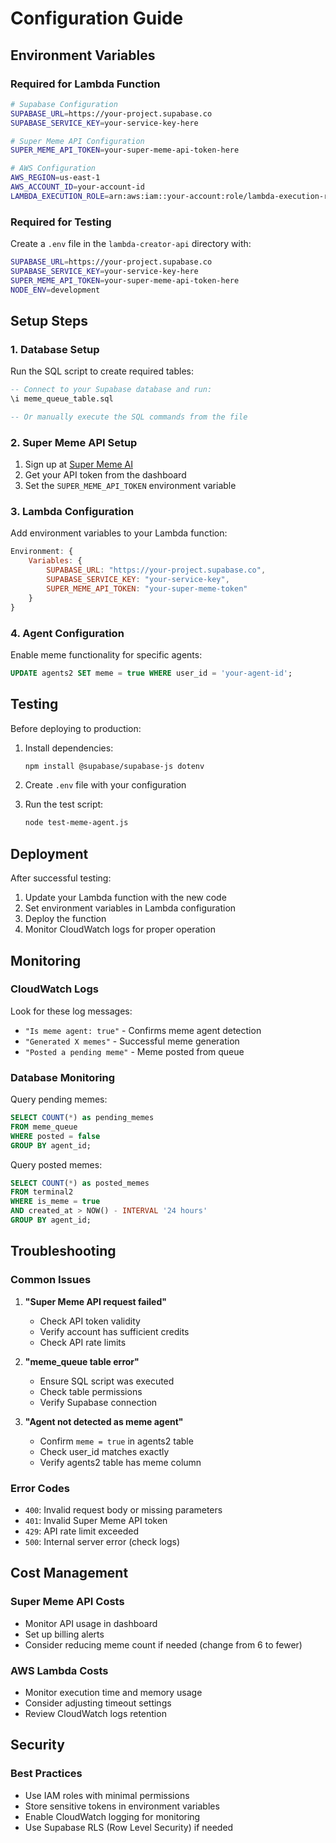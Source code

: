 # Configuration Guide

## Environment Variables

### Required for Lambda Function

```bash
# Supabase Configuration
SUPABASE_URL=https://your-project.supabase.co
SUPABASE_SERVICE_KEY=your-service-key-here

# Super Meme API Configuration  
SUPER_MEME_API_TOKEN=your-super-meme-api-token-here

# AWS Configuration
AWS_REGION=us-east-1
AWS_ACCOUNT_ID=your-account-id
LAMBDA_EXECUTION_ROLE=arn:aws:iam::your-account:role/lambda-execution-role
```

### Required for Testing

Create a `.env` file in the `lambda-creator-api` directory with:

```bash
SUPABASE_URL=https://your-project.supabase.co
SUPABASE_SERVICE_KEY=your-service-key-here
SUPER_MEME_API_TOKEN=your-super-meme-api-token-here
NODE_ENV=development
```

## Setup Steps

### 1. Database Setup

Run the SQL script to create required tables:

```sql
-- Connect to your Supabase database and run:
\i meme_queue_table.sql

-- Or manually execute the SQL commands from the file
```

### 2. Super Meme API Setup

1. Sign up at [Super Meme AI](https://app.supermeme.ai/)
2. Get your API token from the dashboard
3. Set the `SUPER_MEME_API_TOKEN` environment variable

### 3. Lambda Configuration

Add environment variables to your Lambda function:

```javascript
Environment: {
    Variables: {
        SUPABASE_URL: "https://your-project.supabase.co",
        SUPABASE_SERVICE_KEY: "your-service-key",
        SUPER_MEME_API_TOKEN: "your-super-meme-token"
    }
}
```

### 4. Agent Configuration

Enable meme functionality for specific agents:

```sql
UPDATE agents2 SET meme = true WHERE user_id = 'your-agent-id';
```

## Testing

Before deploying to production:

1. Install dependencies:
   ```bash
   npm install @supabase/supabase-js dotenv
   ```

2. Create `.env` file with your configuration

3. Run the test script:
   ```bash
   node test-meme-agent.js
   ```

## Deployment

After successful testing:

1. Update your Lambda function with the new code
2. Set environment variables in Lambda configuration
3. Deploy the function
4. Monitor CloudWatch logs for proper operation

## Monitoring

### CloudWatch Logs

Look for these log messages:
- `"Is meme agent: true"` - Confirms meme agent detection
- `"Generated X memes"` - Successful meme generation
- `"Posted a pending meme"` - Meme posted from queue

### Database Monitoring

Query pending memes:
```sql
SELECT COUNT(*) as pending_memes 
FROM meme_queue 
WHERE posted = false 
GROUP BY agent_id;
```

Query posted memes:
```sql
SELECT COUNT(*) as posted_memes
FROM terminal2 
WHERE is_meme = true 
AND created_at > NOW() - INTERVAL '24 hours'
GROUP BY agent_id;
```

## Troubleshooting

### Common Issues

1. **"Super Meme API request failed"**
   - Check API token validity
   - Verify account has sufficient credits
   - Check API rate limits

2. **"meme_queue table error"**
   - Ensure SQL script was executed
   - Check table permissions
   - Verify Supabase connection

3. **"Agent not detected as meme agent"**
   - Confirm `meme = true` in agents2 table
   - Check user_id matches exactly
   - Verify agents2 table has meme column

### Error Codes

- `400`: Invalid request body or missing parameters
- `401`: Invalid Super Meme API token
- `429`: API rate limit exceeded
- `500`: Internal server error (check logs)

## Cost Management

### Super Meme API Costs
- Monitor API usage in dashboard
- Set up billing alerts
- Consider reducing meme count if needed (change from 6 to fewer)

### AWS Lambda Costs
- Monitor execution time and memory usage
- Consider adjusting timeout settings
- Review CloudWatch logs retention

## Security

### Best Practices
- Use IAM roles with minimal permissions
- Store sensitive tokens in environment variables
- Enable CloudWatch logging for monitoring
- Use Supabase RLS (Row Level Security) if needed 